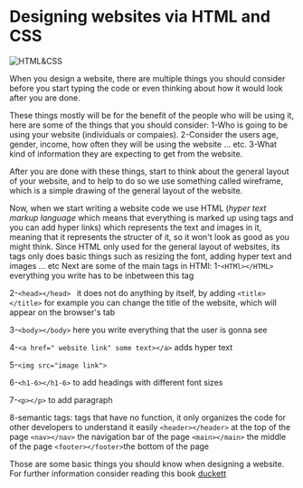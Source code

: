 # Designing websites via HTML and CSS

![HTML&CSS](https://www.binpress.com/wp-content/uploads/2018/09/build-websites-from-scratch-html-css.jpg)

When you design a website, there are multiple things you should consider before you start typing the code or even thinking about how it would look after you are done.

These things mostly will be for the benefit of the people who will be using it, here are some of the things that you should consider:
1-Who is going to be using your website (individuals or compaies).
2-Consider the users age, gender, income, how often they will be using the website ... etc.
3-What kind of information they are expecting to get from the website.

After you are done with these things, start to think about the general layout of your website, and to help to do so we use something called wireframe, which is a simple drawing of the general layout of the website.

Now, when we start writing a website code we use HTML (*hyper text markup language* which means that everything is marked up using tags and you can add hyper links) which represents the text and images in it, meaning that it represents the structer of it, so it won't look as good as you might think.
Since HTML only used for the general layout of websites, its tags only does basic things such as resizing the font, adding hyper text and images ... etc
Next are some of the main tags in HTMl:
1-`<HTMl></HTML>` 
everything you write has to be inbetween this tag

2-`<head></head> `
it does not do anything by itself, by adding `<title></title>` for example you can change the title of the website, which will appear on the browser's tab

3-`<body></body>`
here you write everything that the user is gonna see

4-`<a href=" website link" some text></a>`
adds hyper text

5-`<img src="image link">`

6-`<h1-6></h1-6>`
to add headings with different font sizes

7-`<p></p>`
to add paragraph

8-semantic tags: tags that have no function, it only organizes the code for other developers to understand it easily
`<header></header>` at the top of the page 
`<nav></nav>` the navigation bar of the page
`<main></main>` the middle of the page 
`<footer></footer>`the bottom of the page 

Those are some basic things you should know when designing a website.
For further information consider reading this book [duckett](https://wtf.tw/ref/duckett.pdf)
